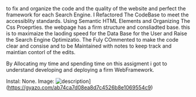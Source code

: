 to fix and organize the code and the quality of the website and perfect the framework for each Search Engine. I Refactored
The CodeBase to meet the accessiblity standards. Using Semantic HTML Elements and Organizing The Css Proeprties. the webpage has a firm structure and consliadted base. this is to maximaize the laoding speed for the Data Base for the User and Raise the Search Engine Optimizatio. The Fuly COmmented to make the code clear and consise and to be Maintained with notes to keep track and maintian contorl of the edits. 




By Allocating my time and spending time on this assigment i got to understand developing and deploying a firm WebFramework. 





Instal: None. 
Image: ![description]([)](https://gyazo.com/ab74ca7d08ea8d7c4526b8e1069554c9)
